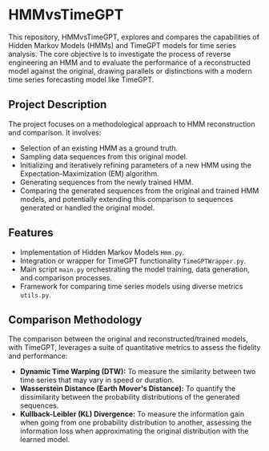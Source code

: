 # HMMvsTimeGPT
This repository, HMMvsTimeGPT, explores and compares the capabilities of Hidden Markov Models (HMMs) and TimeGPT models for time series analysis. The core objective is to investigate the process of reverse engineering an HMM and to evaluate the performance of a reconstructed model against the original, drawing parallels or distinctions with a modern time series forecasting model like TimeGPT.

## Project Description
The project focuses on a methodological approach to HMM reconstruction and comparison. It involves:
* Selection of an existing HMM as a ground truth.
* Sampling data sequences from this original model.
* Initializing and iteratively refining parameters of a new HMM using the Expectation-Maximization (EM) algorithm.
* Generating sequences from the newly trained HMM.
* Comparing the generated sequences from the original and trained HMM models, and potentially extending this comparison to sequences generated or handled the original model.

## Features
* Implementation of Hidden Markov Models `Hmm.py`.
* Integration or wrapper for TimeGPT functionality `TimeGPTWrapper.py`.
* Main script `main.py` orchestrating the model training, data generation, and comparison processes.
* Framework for comparing time series models using diverse metrics `utils.py`.

## Comparison Methodology
The comparison between the original and reconstructed/trained models, with TimeGPT, leverages a suite of quantitative metrics to assess the fidelity and performance:
* **Dynamic Time Warping (DTW):** To measure the similarity between two time series that may vary in speed or duration.
* **Wasserstein Distance (Earth Mover's Distance):** To quantify the dissimilarity between the probability distributions of the generated sequences.
* **Kullback-Leibler (KL) Divergence:** To measure the information gain when going from one probability distribution to another, assessing the information loss when approximating the original distribution with the learned model.




 
